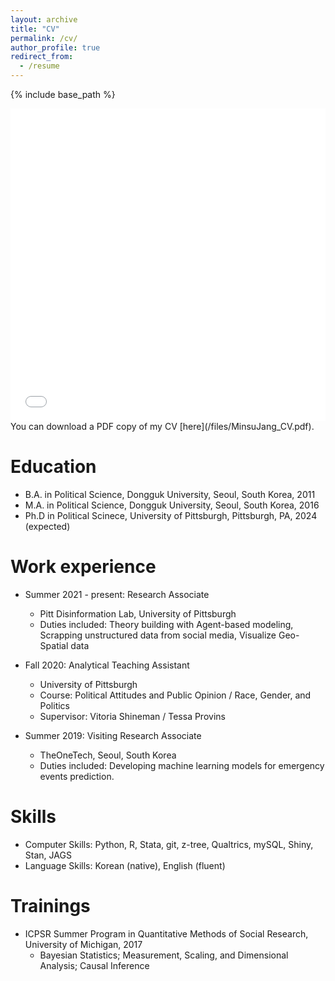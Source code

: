```yaml
---
layout: archive
title: "CV"
permalink: /cv/
author_profile: true
redirect_from:
  - /resume
---
```

{% include base_path %}
<iframe src="/files/MinsuJang_CV.pdf" width="100%" height="500" frameborder="no" border="0" marginwidth="0" marginheight="0"></iframe> You can download a PDF copy of my CV [here](/files/MinsuJang_CV.pdf).

Education
======
* B.A. in Political Science, Dongguk University, Seoul, South Korea, 2011
* M.A. in Political Science, Dongguk University, Seoul, South Korea, 2016
* Ph.D in Political Scinece, University of Pittsburgh, Pittsburgh, PA, 2024 (expected)

Work experience
======
* Summer 2021 - present: Research Associate
  * Pitt Disinformation Lab, University of Pittsburgh
  * Duties included: Theory building with Agent-based modeling, Scrapping unstructured data from social media, Visualize Geo-Spatial data
  
* Fall 2020: Analytical Teaching Assistant
  * University of Pittsburgh
  * Course: Political Attitudes and Public Opinion / Race, Gender, and Politics
  * Supervisor: Vitoria Shineman / Tessa Provins

* Summer 2019: Visiting Research Associate
  * TheOneTech, Seoul, South Korea
  * Duties included: Developing machine learning models for emergency events prediction.
  
Skills
======
* Computer Skills: Python, R, Stata, git, z-tree, Qualtrics, mySQL, Shiny, Stan, JAGS
* Language Skills: Korean (native), English (fluent)
  
Trainings
======
* ICPSR Summer Program in Quantitative Methods of Social Research, University of Michigan, 2017
  * Bayesian Statistics; Measurement, Scaling, and Dimensional Analysis; Causal Inference

